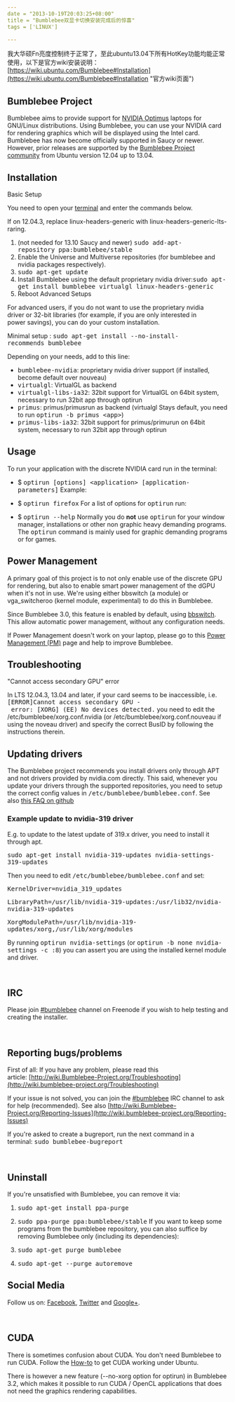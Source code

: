 ```yaml
---
date = "2013-10-19T20:03:25+08:00"
title = "Bumblebee双显卡切换安装完成后的惊喜"
tags = ['LINUX']

---
```


我大华硕Fn亮度控制终于正常了，至此ubuntu13.04下所有HotKey功能均能正常使用，以下是官方wiki安装说明：[https://wiki.ubuntu.com/Bumblebee#Installation](https://wiki.ubuntu.com/Bumblebee#Installation "官方wiki页面")

## Bumblebee Project

Bumblebee aims to provide support for [NVIDIA Optimus](http://www.nvidia.com/object/optimus_technology.html) laptops for GNU/Linux distributions. Using Bumblebee, you can use your NVIDIA card for rendering graphics which will be displayed using the Intel card. Bumblebee has now become officially supported in Saucy or newer. However, prior releases are supported by the [Bumblebee Project community](https://launchpad.net/~bumblebee) from Ubuntu version 12.04 up to 13.04.

## Installation

Basic Setup

You need to open your [terminal](http://askubuntu.com/questions/38162/what-is-the-terminal) and enter the commands below.

If on 12.04.3, replace linux-headers-generic with linux-headers-generic-lts-raring.

1.  (not needed for 13.10 Saucy and newer) <tt>sudo add-apt-repository ppa:bumblebee/stable</tt>
2.  Enable the Universe and Multiverse repositories (for bumblebee and nvidia packages respectively).
3.  <tt>sudo apt-get update</tt>
4.  Install Bumblebee using the default proprietary nvidia driver:<tt>sudo apt-get install bumblebee virtualgl linux-headers-generic</tt>
5.  Reboot
  Advanced Setups

For advanced users, if you do not want to use the proprietary nvidia driver or 32-bit libraries (for example, if you are only interested in power savings), you can do your custom installation.

Minimal setup : <tt>sudo apt-get install --no-install-recommends bumblebee</tt>

Depending on your needs, add to this line:

*   <tt>bumblebee-nvidia</tt>: proprietary nvidia driver support (if installed, become default over nouveau)
*   <tt>virtualgl</tt>: VirtualGL as backend
*   <tt>virtualgl-libs-ia32</tt>: 32bit support for VirtualGL on 64bit system, necessary to run 32bit app through optirun
*   <tt>primus</tt>: primus/primusrun as backend (virtualgl Stays default, you need to run <tt>optirun -b primus &lt;app&gt;</tt>)
*   <tt>primus-libs-ia32</tt>: 32bit support for primus/primurun on 64bit system, necessary to run 32bit app through optirun

## Usage

To run your application with the discrete NVIDIA card run in the terminal:

*   $ <tt>optirun [options] &lt;application&gt; [application-parameters]</tt>
  Example:

*   $ <tt>optirun firefox</tt>
  For a list of options for <tt>optirun</tt> run:

*   $ <tt>optirun --help</tt>
  Normally you do **not** use <tt>optirun</tt> for your window manager, installations or other non graphic heavy demanding programs. The <tt>optirun</tt> command is mainly used for graphic demanding programs or for games.

## Power Management

A primary goal of this project is to not only enable use of the discrete GPU for rendering, but also to enable smart power management of the dGPU when it's not in use. We're using either bbswitch (a module) or vga_switcheroo (kernel module, experimental) to do this in Bumblebee.

Since Bumblebee 3.0, this feature is enabled by default, using [bbswitch](https://github.com/Bumblebee-Project/bbswitch). This allow automatic power management, without any configuration needs.

If Power Management doesn't work on your laptop, please go to this [Power Management (PM)](http://wiki.bumblebee-project.org/Power-Management) page and help to improve Bumblebee.

## Troubleshooting

"Cannot access secondary GPU" error

In LTS 12.04.3, 13.04 and later, if your card seems to be inaccessible, i.e.<tt>[ERROR]Cannot access secondary GPU - error: [XORG] (EE) No devices detected.</tt> you need to edit the /etc/bumblebee/xorg.conf.nvidia (or /etc/bumblebee/xorg.conf.nouveau if using the noveau driver) and specify the correct BusID by following the instructions therein.

## Updating drivers

The Bumblebee project recommends you install drivers only through APT and not drivers provided by nvidia.com directly. This said, whenever you update your drivers through the supported repositories, you need to setup the correct config values in <tt>/etc/bumblebee/bumblebee.conf</tt>. See also [this FAQ on github](https://github.com/Bumblebee-Project/Bumblebee/wiki/Troubleshooting#bumblebeed-module-nvidia-is-not-found)

### Example update to nvidia-319 driver

E.g. to update to the latest update of 319.x driver, you need to install it through apt.

<tt>sudo apt-get install nvidia-319-updates nvidia-settings-319-updates</tt>

Then you need to edit <tt>/etc/bumblebee/bumblebee.conf</tt> and set:

<tt>KernelDriver=nvidia_319_updates</tt>

<tt>LibraryPath=/usr/lib/nvidia-319-updates:/usr/lib32/nvidia-nvidia-319-updates</tt>

<tt>XorgModulePath=/usr/lib/nvidia-319-updates/xorg,/usr/lib/xorg/modules</tt>

By running <tt>optirun nvidia-settings</tt> (or <tt>optirun -b none nvidia-settings -c :8</tt>) you can assert you are using the installed kernel module and driver.

&nbsp;

## IRC

Please join [#bumblebee](http://webchat.freenode.net/?channels=#bumblebee) channel on Freenode if you wish to help testing and creating the installer.

&nbsp;

## Reporting bugs/problems

First of all: If you have any problem, please read this article: [http://wiki.Bumblebee-Project.org/Troubleshooting](http://wiki.bumblebee-project.org/Troubleshooting)

If your issue is not solved, you can join the [#bumblebee](http://webchat.freenode.net/?channels=#bumblebee) IRC channel to ask for help (recommended). See also [http://wiki.Bumblebee-Project.org/Reporting-Issues](http://wiki.bumblebee-project.org/Reporting-Issues)

If you're asked to create a bugreport, run the next command in a terminal: <tt>sudo bumblebee-bugreport</tt>

&nbsp;

## Uninstall

If you're unsatisfied with Bumblebee, you can remove it via:

1.  <tt>sudo apt-get install ppa-purge</tt>
2.  <tt>sudo ppa-purge ppa:bumblebee/stable</tt>
  If you want to keep some programs from the bumblebee repository, you can also suffice by removing Bumblebee only (including its dependencies):

3.  <tt>sudo apt-get purge bumblebee</tt>
4.  <tt>sudo apt-get --purge autoremove</tt>
  &nbsp;

## Social Media

Follow us on: [Facebook](http://www.facebook.com/BumblebeeProject), [Twitter](https://twitter.com/#!/Team_Bumblebee) and [Google+](http://gplus.to/Bumblebee).

&nbsp;

## CUDA

There is sometimes confusion about CUDA. You don't need Bumblebee to run CUDA. Follow the [How-to](http://askubuntu.com/questions/131506/how-can-i-get-nvidia-cuda-or-opencl-working-on-a-laptop-with-nvidia-discrete-car) to get CUDA working under Ubuntu.

There is however a new feature (--no-xorg option for optirun) in Bumblebee 3.2, which makes it possible to run CUDA / OpenCL applications that does not need the graphics rendering capabilities.
